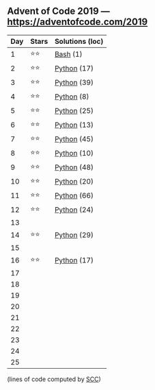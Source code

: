 ## Advent of Code 2019 — https://adventofcode.com/2019

 | Day | Stars | Solutions (loc) |
 |-----|-------|-----------------|
 | 1   | ⭐⭐  | [Bash](/aoc2019/01/solution.sh) (1) |
 | 2   | ⭐⭐  | [Python](/aoc2019/02/solution.py) (17) |
 | 3   | ⭐⭐  | [Python](/aoc2019/03/solution.py) (39) |
 | 4   | ⭐⭐  | [Python](/aoc2019/04/solution.py) (8) |
 | 5   | ⭐⭐  | [Python](/aoc2019/05/solution.py) (25) |
 | 6   | ⭐⭐  | [Python](/aoc2019/06/solution.py) (13) |
 | 7   | ⭐⭐  | [Python](/aoc2019/07/solution.py) (45) |
 | 8   | ⭐⭐  | [Python](/aoc2019/08/solution.py) (10) |
 | 9   | ⭐⭐  | [Python](/aoc2019/09/solution.py) (48) |
 | 10  | ⭐⭐  | [Python](/aoc2019/10/solution.py) (20) |
 | 11  | ⭐⭐  | [Python](/aoc2019/11/solution.py) (66) |
 | 12  | ⭐⭐  | [Python](/aoc2019/12/solution.py) (24) |
 | 13  |       | |
 | 14  | ⭐⭐  | [Python](/aoc2019/14/solution.py) (29) |
 | 15  |       | |
 | 16  | ⭐⭐  | [Python](/aoc2019/16/solution.py) (17) |
 | 17  |       | |
 | 18  |       | |
 | 19  |       | |
 | 20  |       | |
 | 21  |       | |
 | 22  |       | |
 | 23  |       | |
 | 24  |       | |
 | 25  |       | |

(lines of code computed by [SCC](https://github.com/boyter/scc))
